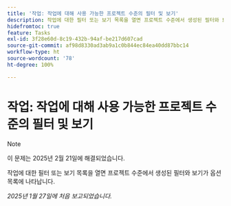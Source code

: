 ```yaml
---
title: '작업: 작업에 대해 사용 가능한 프로젝트 수준의 필터 및 보기'
description: 작업에 대한 필터 또는 보기 목록을 열면 프로젝트 수준에서 생성된 필터와 보기가 옵션 목록에 나타납니다.
hidefromtoc: true
feature: Tasks
exl-id: 3f28e60d-8c19-432b-94af-be217d607cad
source-git-commit: af98d8330ad3ab9a1c0b844ec84ea40dd87bbc14
workflow-type: ht
source-wordcount: '78'
ht-degree: 100%

---
```


# 작업: 작업에 대해 사용 가능한 프로젝트 수준의 필터 및 보기

>[!NOTE]
>
>이 문제는 2025년 2월 21일에 해결되었습니다.

작업에 대한 필터 또는 보기 목록을 열면 프로젝트 수준에서 생성된 필터와 보기가 옵션 목록에 나타납니다.

_2025년 1월 27일에 처음 보고되었습니다._
